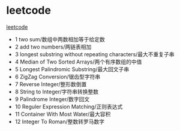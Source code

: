# leetcode
[leetcode](https://leetcode.com/problems)
* 1 two sum/数组中两数相加等于给定数
* 2 add two numbers/两链表相加
* 3 longest substring without repeating characters/最大不重复子串
* 4 Median of Two Sorted Arrays/两个有序数组的中值
* 5 Longest Palindromic Substring/最大回文子串
* 6 ZigZag Conversion/锯齿型字符串
* 7 Reverse Integer/整形数倒置
* 8 String to Integer/字符串转换整数
* 9 Palindrome Integer/数字回文
* 10 Reguler Expression Matching/正则表达式
* 11 Container With Most Water/最大容积
* 12 Integer To Roman/整数转罗马数字

